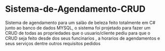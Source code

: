 # Sistema-de-Agendamento-CRUD
Sistema de agendamento para um salão de beleza feito totalmente em C# junto ao banco de dados MYSQL, o sistema foi projetado para fazer um  CRUD de todas as propriedades que o
usuario/cliente pediu para que o CRUD seja feito desde dos seus funcinarios , a horarios de agendamentos e seus serviços dentre outros requisitos pedidos
